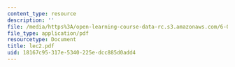 ```yaml
---
content_type: resource
description: ''
file: /media/https%3A/open-learning-course-data-rc.s3.amazonaws.com/6-046j-introduction-to-algorithms-sma-5503-fall-2005/18167c95317e5340225edcc885d0add4_lec2.pdf
file_type: application/pdf
resourcetype: Document
title: lec2.pdf
uid: 18167c95-317e-5340-225e-dcc885d0add4
---
```

